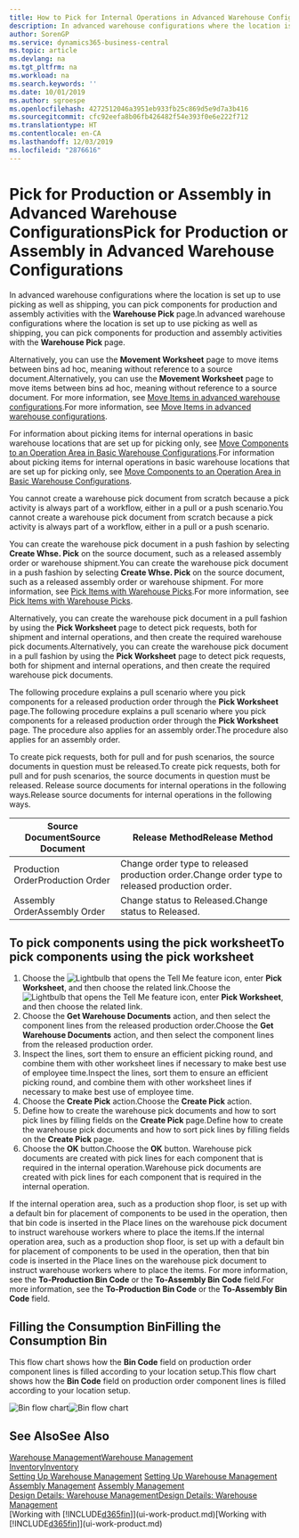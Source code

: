 ```yaml
---
title: How to Pick for Internal Operations in Advanced Warehouse Configurations | Microsoft Docs
description: In advanced warehouse configurations where the location is set up to use picking as well as shipping, you can pick components for production and assembly activities with the **Warehouse Pick** page.
author: SorenGP
ms.service: dynamics365-business-central
ms.topic: article
ms.devlang: na
ms.tgt_pltfrm: na
ms.workload: na
ms.search.keywords: ''
ms.date: 10/01/2019
ms.author: sgroespe
ms.openlocfilehash: 4272512046a3951eb933fb25c869d5e9d7a3b416
ms.sourcegitcommit: cfc92eefa8b06fb426482f54e393f0e6e222f712
ms.translationtype: HT
ms.contentlocale: en-CA
ms.lasthandoff: 12/03/2019
ms.locfileid: "2876616"
---
```

# <a name="pick-for-production-or-assembly-in-advanced-warehouse-configurations"></a><span data-ttu-id="a0c3b-103">Pick for Production or Assembly in Advanced Warehouse Configurations</span><span class="sxs-lookup"><span data-stu-id="a0c3b-103">Pick for Production or Assembly in Advanced Warehouse Configurations</span></span>
<span data-ttu-id="a0c3b-104">In advanced warehouse configurations where the location is set up to use picking as well as shipping, you can pick components for production and assembly activities with the **Warehouse Pick** page.</span><span class="sxs-lookup"><span data-stu-id="a0c3b-104">In advanced warehouse configurations where the location is set up to use picking as well as shipping, you can pick components for production and assembly activities with the **Warehouse Pick** page.</span></span>  

<span data-ttu-id="a0c3b-105">Alternatively, you can use the **Movement Worksheet** page to move items between bins ad hoc, meaning without reference to a source document.</span><span class="sxs-lookup"><span data-stu-id="a0c3b-105">Alternatively, you can use the **Movement Worksheet** page to move items between bins ad hoc, meaning without reference to a source document.</span></span> <span data-ttu-id="a0c3b-106">For more information, see [Move Items in advanced warehouse configurations](warehouse-how-to-move-items-in-advanced-warehousing.md).</span><span class="sxs-lookup"><span data-stu-id="a0c3b-106">For more information, see [Move Items in advanced warehouse configurations](warehouse-how-to-move-items-in-advanced-warehousing.md).</span></span>  

<span data-ttu-id="a0c3b-107">For information about picking items for internal operations in basic warehouse locations that are set up for picking only, see [Move Components to an Operation Area in Basic Warehouse Configurations](warehouse-how-to-move-components-to-an-operation-area-in-basic-warehousing.md).</span><span class="sxs-lookup"><span data-stu-id="a0c3b-107">For information about picking items for internal operations in basic warehouse locations that are set up for picking only, see [Move Components to an Operation Area in Basic Warehouse Configurations](warehouse-how-to-move-components-to-an-operation-area-in-basic-warehousing.md).</span></span>  

<span data-ttu-id="a0c3b-108">You cannot create a warehouse pick document from scratch because a pick activity is always part of a workflow, either in a pull or a push scenario.</span><span class="sxs-lookup"><span data-stu-id="a0c3b-108">You cannot create a warehouse pick document from scratch because a pick activity is always part of a workflow, either in a pull or a push scenario.</span></span>  

<span data-ttu-id="a0c3b-109">You can create the warehouse pick document in a push fashion by selecting **Create Whse. Pick** on the source document, such as a released assembly order or warehouse shipment.</span><span class="sxs-lookup"><span data-stu-id="a0c3b-109">You can create the warehouse pick document in a push fashion by selecting **Create Whse. Pick** on the source document, such as a released assembly order or warehouse shipment.</span></span> <span data-ttu-id="a0c3b-110">For more information, see [Pick Items with Warehouse Picks](warehouse-how-to-pick-items-for-warehouse-shipment.md).</span><span class="sxs-lookup"><span data-stu-id="a0c3b-110">For more information, see [Pick Items with Warehouse Picks](warehouse-how-to-pick-items-for-warehouse-shipment.md).</span></span>  

<span data-ttu-id="a0c3b-111">Alternatively, you can create the warehouse pick document in a pull fashion by using the **Pick Worksheet** page to detect pick requests, both for shipment and internal operations, and then create the required warehouse pick documents.</span><span class="sxs-lookup"><span data-stu-id="a0c3b-111">Alternatively, you can create the warehouse pick document in a pull fashion by using the **Pick Worksheet** page to detect pick requests, both for shipment and internal operations, and then create the required warehouse pick documents.</span></span>  

<span data-ttu-id="a0c3b-112">The following procedure explains a pull scenario where you pick components for a released production order through the **Pick Worksheet** page.</span><span class="sxs-lookup"><span data-stu-id="a0c3b-112">The following procedure explains a pull scenario where you pick components for a released production order through the **Pick Worksheet** page.</span></span> <span data-ttu-id="a0c3b-113">The procedure also applies for an assembly order.</span><span class="sxs-lookup"><span data-stu-id="a0c3b-113">The procedure also applies for an assembly order.</span></span>  

<span data-ttu-id="a0c3b-114">To create pick requests, both for pull and for push scenarios, the source documents in question must be released.</span><span class="sxs-lookup"><span data-stu-id="a0c3b-114">To create pick requests, both for pull and for push scenarios, the source documents in question must be released.</span></span> <span data-ttu-id="a0c3b-115">Release source documents for internal operations in the following ways.</span><span class="sxs-lookup"><span data-stu-id="a0c3b-115">Release source documents for internal operations in the following ways.</span></span>  

|<span data-ttu-id="a0c3b-116">Source Document</span><span class="sxs-lookup"><span data-stu-id="a0c3b-116">Source Document</span></span>|<span data-ttu-id="a0c3b-117">Release Method</span><span class="sxs-lookup"><span data-stu-id="a0c3b-117">Release Method</span></span>|  
|---------------------|--------------------|  
|<span data-ttu-id="a0c3b-118">Production Order</span><span class="sxs-lookup"><span data-stu-id="a0c3b-118">Production Order</span></span>|<span data-ttu-id="a0c3b-119">Change order type to released production order.</span><span class="sxs-lookup"><span data-stu-id="a0c3b-119">Change order type to released production order.</span></span>|  
|<span data-ttu-id="a0c3b-120">Assembly Order</span><span class="sxs-lookup"><span data-stu-id="a0c3b-120">Assembly Order</span></span>|<span data-ttu-id="a0c3b-121">Change status to Released.</span><span class="sxs-lookup"><span data-stu-id="a0c3b-121">Change status to Released.</span></span>|  

## <a name="to-pick-components-using-the-pick-worksheet"></a><span data-ttu-id="a0c3b-122">To pick components using the pick worksheet</span><span class="sxs-lookup"><span data-stu-id="a0c3b-122">To pick components using the pick worksheet</span></span>  
1.  <span data-ttu-id="a0c3b-123">Choose the ![Lightbulb that opens the Tell Me feature](media/ui-search/search_small.png "Tell me what you want to do") icon, enter **Pick Worksheet**, and then choose the related link.</span><span class="sxs-lookup"><span data-stu-id="a0c3b-123">Choose the ![Lightbulb that opens the Tell Me feature](media/ui-search/search_small.png "Tell me what you want to do") icon, enter **Pick Worksheet**, and then choose the related link.</span></span>  
2.  <span data-ttu-id="a0c3b-124">Choose the **Get Warehouse Documents** action, and then select the component lines from the released production order.</span><span class="sxs-lookup"><span data-stu-id="a0c3b-124">Choose the **Get Warehouse Documents** action, and then select the component lines from the released production order.</span></span>  
3.  <span data-ttu-id="a0c3b-125">Inspect the lines, sort them to ensure an efficient picking round, and combine them with other worksheet lines if necessary to make best use of employee time.</span><span class="sxs-lookup"><span data-stu-id="a0c3b-125">Inspect the lines, sort them to ensure an efficient picking round, and combine them with other worksheet lines if necessary to make best use of employee time.</span></span>  
4.  <span data-ttu-id="a0c3b-126">Choose the **Create Pick** action.</span><span class="sxs-lookup"><span data-stu-id="a0c3b-126">Choose the **Create Pick** action.</span></span>  
5.  <span data-ttu-id="a0c3b-127">Define how to create the warehouse pick documents and how to sort pick lines by filling fields on the **Create Pick** page.</span><span class="sxs-lookup"><span data-stu-id="a0c3b-127">Define how to create the warehouse pick documents and how to sort pick lines by filling fields on the **Create Pick** page.</span></span>  
6.  <span data-ttu-id="a0c3b-128">Choose the **OK** button.</span><span class="sxs-lookup"><span data-stu-id="a0c3b-128">Choose the **OK** button.</span></span> <span data-ttu-id="a0c3b-129">Warehouse pick documents are created with pick lines for each component that is required in the internal operation.</span><span class="sxs-lookup"><span data-stu-id="a0c3b-129">Warehouse pick documents are created with pick lines for each component that is required in the internal operation.</span></span>  

<span data-ttu-id="a0c3b-130">If the internal operation area, such as a production shop floor, is set up with a default bin for placement of components to be used in the operation, then that bin code is inserted in the Place lines on the warehouse pick document to instruct warehouse workers where to place the items.</span><span class="sxs-lookup"><span data-stu-id="a0c3b-130">If the internal operation area, such as a production shop floor, is set up with a default bin for placement of components to be used in the operation, then that bin code is inserted in the Place lines on the warehouse pick document to instruct warehouse workers where to place the items.</span></span> <span data-ttu-id="a0c3b-131">For more information, see the **To-Production Bin Code** or the **To-Assembly Bin Code** field.</span><span class="sxs-lookup"><span data-stu-id="a0c3b-131">For more information, see the **To-Production Bin Code** or the **To-Assembly Bin Code** field.</span></span>

## <a name="filling-the-consumption-bin"></a><span data-ttu-id="a0c3b-132">Filling the Consumption Bin</span><span class="sxs-lookup"><span data-stu-id="a0c3b-132">Filling the Consumption Bin</span></span>
<span data-ttu-id="a0c3b-133">This flow chart shows how the **Bin Code** field on production order component lines is filled according to your location setup.</span><span class="sxs-lookup"><span data-stu-id="a0c3b-133">This flow chart shows how the **Bin Code** field on production order component lines is filled according to your location setup.</span></span>

<span data-ttu-id="a0c3b-134">![Bin flow chart](media/binflow.png "BinFlow")</span><span class="sxs-lookup"><span data-stu-id="a0c3b-134">![Bin flow chart](media/binflow.png "BinFlow")</span></span>  

## <a name="see-also"></a><span data-ttu-id="a0c3b-135">See Also</span><span class="sxs-lookup"><span data-stu-id="a0c3b-135">See Also</span></span>
[<span data-ttu-id="a0c3b-136">Warehouse Management</span><span class="sxs-lookup"><span data-stu-id="a0c3b-136">Warehouse Management</span></span>](warehouse-manage-warehouse.md)  
[<span data-ttu-id="a0c3b-137">Inventory</span><span class="sxs-lookup"><span data-stu-id="a0c3b-137">Inventory</span></span>](inventory-manage-inventory.md)  
<span data-ttu-id="a0c3b-138">[Setting Up Warehouse Management](warehouse-setup-warehouse.md)   </span><span class="sxs-lookup"><span data-stu-id="a0c3b-138">[Setting Up Warehouse Management](warehouse-setup-warehouse.md)   </span></span>  
<span data-ttu-id="a0c3b-139">[Assembly Management](assembly-assemble-items.md)  </span><span class="sxs-lookup"><span data-stu-id="a0c3b-139">[Assembly Management](assembly-assemble-items.md)  </span></span>  
[<span data-ttu-id="a0c3b-140">Design Details: Warehouse Management</span><span class="sxs-lookup"><span data-stu-id="a0c3b-140">Design Details: Warehouse Management</span></span>](design-details-warehouse-management.md)  
<span data-ttu-id="a0c3b-141">[Working with [!INCLUDE[d365fin](includes/d365fin_md.md)]](ui-work-product.md)</span><span class="sxs-lookup"><span data-stu-id="a0c3b-141">[Working with [!INCLUDE[d365fin](includes/d365fin_md.md)]](ui-work-product.md)</span></span>
